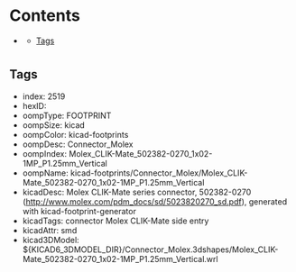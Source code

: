 



Contents
========

* [](#)
	* [Tags](#tags)

# 

## Tags

- index: 2519
- hexID: 
- oompType: FOOTPRINT
- oompSize: kicad
- oompColor: kicad-footprints
- oompDesc: Connector_Molex
- oompIndex: Molex_CLIK-Mate_502382-0270_1x02-1MP_P1.25mm_Vertical
- oompName: kicad-footprints/Connector_Molex/Molex_CLIK-Mate_502382-0270_1x02-1MP_P1.25mm_Vertical
- kicadDesc: Molex CLIK-Mate series connector, 502382-0270 (http://www.molex.com/pdm_docs/sd/5023820270_sd.pdf), generated with kicad-footprint-generator
- kicadTags: connector Molex CLIK-Mate side entry
- kicadAttr: smd
- kicad3DModel: ${KICAD6_3DMODEL_DIR}/Connector_Molex.3dshapes/Molex_CLIK-Mate_502382-0270_1x02-1MP_P1.25mm_Vertical.wrl
